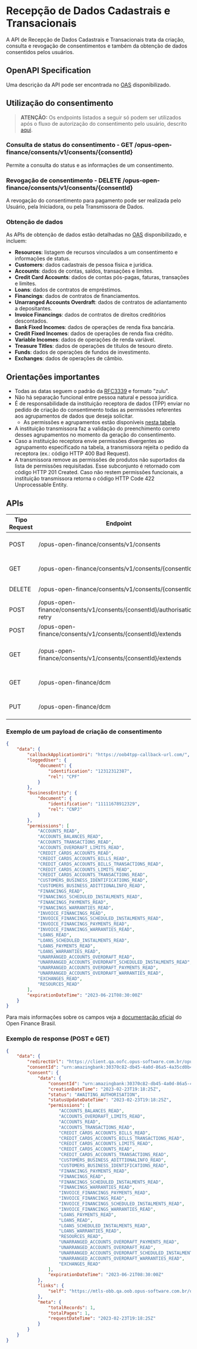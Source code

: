 # Recepção de Dados Cadastrais e Transacionais

A API de Recepção de Dados Cadastrais e Transacionais trata
da criação, consulta e revogação de consentimentos
e também da obtenção de dados consentidos pelos usuários.

## OpenAPI Specification

Uma descrição da API pode ser encontrada no [OAS](oas-dados.yml) disponibilizado.

## Utilização do consentimento

> **ATENÇÃO:** Os endpoints listados a seguir só podem ser utilizados
após o fluxo de autorização do consentimento pelo usuário, descrito [aqui](../readme.md).

### Consulta de status do consentimento - GET /opus-open-finance/consents/v1/consents/{consentId}

Permite a consulta do status e as informações de um consentimento.

### Revogação de consentimento - DELETE /opus-open-finance/consents/v1/consents/{consentId}

A revogação do consentimento para pagamento pode ser realizada pelo Usuário,
pela Iniciadora, ou pela Transmissora de Dados.

### Obtenção de dados

As APIs de obtenção de dados estão detalhadas no [OAS](oas-dados.yml)
disponibilizado, e incluem:

- **Resources**: listagem de recursos vinculados a um consentimento
e informações de status.
- **Customers**: dados cadastrais de pessoa física e jurídica.
- **Accounts**: dados de contas, saldos, transações e limites.
- **Credit Card Accounts**: dados de contas pós-pagas, faturas, transações e limites.
- **Loans**: dados de contratos de empréstimos.
- **Financings**: dados de contratos de financiamentos.
- **Unarranged Accounts Overdraft**: dados de contratos de adiantamento a depositantes.
- **Invoice Financings**: dados de contratos de direitos creditórios descontados.
- **Bank Fixed Incomes**: dados de operações de renda fixa bancária.
- **Credit Fixed Incomes**: dados de operações de renda fixa crédito.
- **Variable Incomes**: dados de operações de renda variável.
- **Treasure Titles**: dados de operações de títulos de tesouro direto.
- **Funds**: dados de operações de fundos de investimento.
- **Exchanges**: dados de operações de câmbio.

## Orientações importantes

- Todas as datas seguem o padrão da [RFC3339](https://datatracker.ietf.org/doc/html/rfc3339)
e formato "zulu".
- Não há separação funcional entre pessoa natural e pessoa jurídica.
- É de responsabilidade da instituição receptora de dados (TPP)
enviar no pedido de criação do consentimento
todas as permissões referentes aos agrupamentos de dados
que deseja solicitar.
    - As permissões e agrupamentos estão disponíveis [nesta tabela](./permissions.md).
- A instituição transmissora faz a validação do preenchimento correto desses agrupamentos
no momento da geração do consentimento.
- Caso a instituição receptora envie permissões divergentes ao agrupamento especificado
na tabela, a transmissora rejeita o pedido da receptora
(ex.: código HTTP 400 Bad Request).
- A transmissora remove as permissões de produtos não suportados
da lista de permissões requisitadas.
Esse subconjunto é retornado com código HTTP 201 Created.
Caso não restem permissões funcionais,
a instituição transmissora retorna o código HTTP Code 422 Unprocessable Entity.

## APIs

| Tipo Request   | Endpoint                                                                | Descrição                                                 | Sucesso  |
| -------------- | ----------------------------------------------------------------------- | --------------------------------------------------------- | -------- |
| POST           | /opus-open-finance/consents/v1/consents                                 | Criação do consentimento de compartilhamento              | 201      |
| GET            | /opus-open-finance/consents/v1/consents/{consentId}                     | Obtenção dos dados do consentimento                       | 200      |
| DELETE         | /opus-open-finance/consents/v1/consents/{consentId}                     | Revogação do consentimento                                | 204      |
| POST           | /opus-open-finance/consents/v1/consents/{consentId}/authorisation-retry | Nova tentativa de autorização do consentimento            | 200      |
| POST           | /opus-open-finance/consents/v1/consents/{consentId}/extends             | Renovação do consentimento                                | 201      |
| GET            | /opus-open-finance/consents/v1/consents/{consentId}/extends             | Obtenção dos dados de renovação do consentimento          | 200      |
| GET            | /opus-open-finance/dcm                                                  | Obtenção dos dados de dcm dos brand clients               | 200      |
| PUT            | /opus-open-finance/dcm                                                  | Atualização dos dados de dcm dos brand clients            | 200      |

### Exemplo de um payload de criação de consentimento

```JSON
{
    "data": {
        "callbackApplicationUri": "https://oob4tpp-callback-url.com/",
        "loggedUser": {
            "document": {
                "identification": "12312312387",
                "rel": "CPF"
            }
        },
        "businessEntity": {
            "document": {
                "identification": "11111678912329",
                "rel": "CNPJ"
            }
        },
        "permissions": [
            "ACCOUNTS_READ",
            "ACCOUNTS_BALANCES_READ",
            "ACCOUNTS_TRANSACTIONS_READ",
            "ACCOUNTS_OVERDRAFT_LIMITS_READ",
            "CREDIT_CARDS_ACCOUNTS_READ",
            "CREDIT_CARDS_ACCOUNTS_BILLS_READ",
            "CREDIT_CARDS_ACCOUNTS_BILLS_TRANSACTIONS_READ",
            "CREDIT_CARDS_ACCOUNTS_LIMITS_READ",
            "CREDIT_CARDS_ACCOUNTS_TRANSACTIONS_READ",
            "CUSTOMERS_BUSINESS_IDENTIFICATIONS_READ",
            "CUSTOMERS_BUSINESS_ADITTIONALINFO_READ",
            "FINANCINGS_READ",
            "FINANCINGS_SCHEDULED_INSTALMENTS_READ",
            "FINANCINGS_PAYMENTS_READ",
            "FINANCINGS_WARRANTIES_READ",
            "INVOICE_FINANCINGS_READ",
            "INVOICE_FINANCINGS_SCHEDULED_INSTALMENTS_READ",
            "INVOICE_FINANCINGS_PAYMENTS_READ",
            "INVOICE_FINANCINGS_WARRANTIES_READ",
            "LOANS_READ",
            "LOANS_SCHEDULED_INSTALMENTS_READ",
            "LOANS_PAYMENTS_READ",
            "LOANS_WARRANTIES_READ",
            "UNARRANGED_ACCOUNTS_OVERDRAFT_READ",
            "UNARRANGED_ACCOUNTS_OVERDRAFT_SCHEDULED_INSTALMENTS_READ",
            "UNARRANGED_ACCOUNTS_OVERDRAFT_PAYMENTS_READ",
            "UNARRANGED_ACCOUNTS_OVERDRAFT_WARRANTIES_READ",
            "EXCHANGES_READ",
            "RESOURCES_READ"
        ],
        "expirationDateTime": "2023-06-21T08:30:00Z"
    }
}
```

Para mais informações sobre os campos veja a [documentação oficial](https://openfinancebrasil.atlassian.net/wiki/spaces/OF/pages/17369335/API+-+Consentimento)
do Open Finance Brasil.

### Exemplo de response (POST e GET)

```JSON
{
    "data": {
        "redirectUrl": "https://client.qa.oofc.opus-software.com.br/opus-open-finance/consents/redirect-uri/urn:amazingbank:30370c82-db45-4a0d-86a5-4a35cd0b4ab8",
        "consentId": "urn:amazingbank:30370c82-db45-4a0d-86a5-4a35cd0b4ab8",
        "consent": {
            "data": {
                "consentId": "urn:amazingbank:30370c82-db45-4a0d-86a5-4a35cd0b4ab8",
                "creationDateTime": "2023-02-23T19:18:25Z",
                "status": "AWAITING_AUTHORISATION",
                "statusUpdateDateTime": "2023-02-23T19:18:25Z",
                "permissions": [
                    "ACCOUNTS_BALANCES_READ",
                    "ACCOUNTS_OVERDRAFT_LIMITS_READ",
                    "ACCOUNTS_READ",
                    "ACCOUNTS_TRANSACTIONS_READ",
                    "CREDIT_CARDS_ACCOUNTS_BILLS_READ",
                    "CREDIT_CARDS_ACCOUNTS_BILLS_TRANSACTIONS_READ",
                    "CREDIT_CARDS_ACCOUNTS_LIMITS_READ",
                    "CREDIT_CARDS_ACCOUNTS_READ",
                    "CREDIT_CARDS_ACCOUNTS_TRANSACTIONS_READ",
                    "CUSTOMERS_BUSINESS_ADITTIONALINFO_READ",
                    "CUSTOMERS_BUSINESS_IDENTIFICATIONS_READ",
                    "FINANCINGS_PAYMENTS_READ",
                    "FINANCINGS_READ",
                    "FINANCINGS_SCHEDULED_INSTALMENTS_READ",
                    "FINANCINGS_WARRANTIES_READ",
                    "INVOICE_FINANCINGS_PAYMENTS_READ",
                    "INVOICE_FINANCINGS_READ",
                    "INVOICE_FINANCINGS_SCHEDULED_INSTALMENTS_READ",
                    "INVOICE_FINANCINGS_WARRANTIES_READ",
                    "LOANS_PAYMENTS_READ",
                    "LOANS_READ",
                    "LOANS_SCHEDULED_INSTALMENTS_READ",
                    "LOANS_WARRANTIES_READ",
                    "RESOURCES_READ",
                    "UNARRANGED_ACCOUNTS_OVERDRAFT_PAYMENTS_READ",
                    "UNARRANGED_ACCOUNTS_OVERDRAFT_READ",
                    "UNARRANGED_ACCOUNTS_OVERDRAFT_SCHEDULED_INSTALMENTS_READ",
                    "UNARRANGED_ACCOUNTS_OVERDRAFT_WARRANTIES_READ",
                    "EXCHANGES_READ"
                ],
                "expirationDateTime": "2023-06-21T08:30:00Z"
            },
            "links": {
                "self": "https://mtls-obb.qa.oob.opus-software.com.br/open-banking/consents/v2/consents/urn:amazingbank:30370c82-db45-4a0d-86a5-4a35cd0b4ab8"
            },
            "meta": {
                "totalRecords": 1,
                "totalPages": 1,
                "requestDateTime": "2023-02-23T19:18:25Z"
            }
        }
    }
}
```
